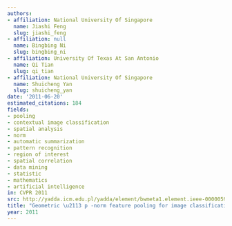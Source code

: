 ```yaml
---
authors:
- affiliation: National University Of Singapore
  name: Jiashi Feng
  slug: jiashi_feng
- affiliation: null
  name: Bingbing Ni
  slug: bingbing_ni
- affiliation: University Of Texas At San Antonio
  name: Qi Tian
  slug: qi_tian
- affiliation: National University Of Singapore
  name: Shuicheng Yan
  slug: shuicheng_yan
date: '2011-06-20'
estimated_citations: 184
fields:
- pooling
- contextual image classification
- spatial analysis
- norm
- automatic summarization
- pattern recognition
- region of interest
- spatial correlation
- data mining
- statistic
- mathematics
- artificial intelligence
in: CVPR 2011
src: http://yadda.icm.edu.pl/yadda/element/bwmeta1.element.ieee-000005995370
title: "Geometric \u2113 p -norm feature pooling for image classification"
year: 2011
---
```

